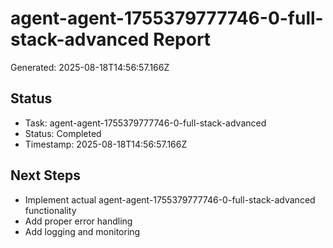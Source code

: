 # agent-agent-1755379777746-0-full-stack-advanced Report

Generated: 2025-08-18T14:56:57.166Z

## Status
- Task: agent-agent-1755379777746-0-full-stack-advanced
- Status: Completed
- Timestamp: 2025-08-18T14:56:57.166Z

## Next Steps
- Implement actual agent-agent-1755379777746-0-full-stack-advanced functionality
- Add proper error handling
- Add logging and monitoring
